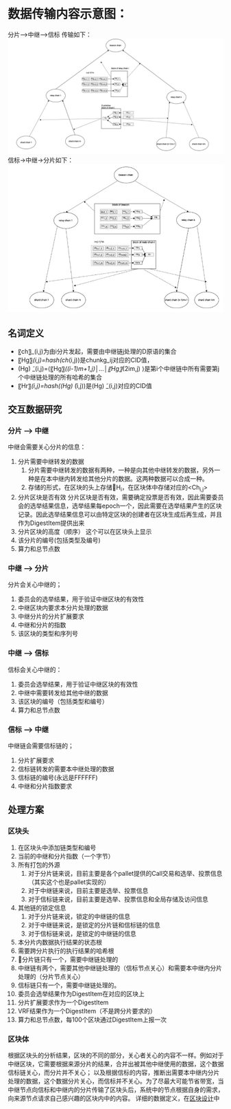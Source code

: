 # 数据传输内容示意图：
分片-->中继-->信标 传输如下：  
![](upload.png)
信标->中继->分片如下：  
![](down.png)
## 名词定义  
* 〖ch〗_(i,j)为由i分片发起，需要由中继链j处理的D原语的集合  
* 〖Hg〗_(i,j)=hash(ch_(i,j))是chunkg_ij对应的CID值，  
*  (Hg) ̃_(i,j)=⟨〖Hg〗_((i-1)m+1,j)│…│〖Hg〗_(2im,j) ⟩是第i个中继链中所有需要第j个中继链处理的所有哈希的集合  
* 〖Hr〗_(i,j)=hash((Hg) ̃_(i,j))是(Hg) ̃_(i,j)对应的CID值  
## 交互数据研究
### 分片 --> 中继
中继会需要关心分片的信息：
1. 分片需要中继转发的数据  
   1. 分片需要中继转发的数据有两种，一种是向其他中继转发的数据，另外一种是在本中继内转发给其他分片的数据。这两种数据可以合成一种。
   2. 存储的形式，在区块的头上存储H<sub>i</sub>，在区块体中存储对应的\<Ch<sub>i,j</sub>\>
2. 分片区块是否有效
   分片区块是否有效，需要确定投票是否有效，因此需要委员会的选举结果信息，选举结果每epoch一个，因此需要在选举结果产生的区块记录。因此选举结果信息可以由特定区块的创建者在区块生成后再生成，并且作为DigestItem提供出来
3. 分片区块的高度（顺序）
    这个可以在区块头上显示
4. 该分片的编号(包括类型及编号)
5. 算力和总节点数
### 中继 --> 分片
分片会关心中继的；
1. 委员会的选举结果，用于验证中继区块的有效性
2. 中继区块内要求本分片处理的数据
3. 中继分片的分片扩展要求
4. 中继和分片的指数
5. 该区块的类型和序列号
### 中继 --> 信标
信标会关心中继的：
1. 委员会选举结果，用于验证中继区块的有效性
2. 中继中需要转发给其他中继的数据
3. 该区块的编号（包括类型和编号）
4. 算力和总节点数

### 信标 --> 中继
中继链会需要信标链的；
1. 分片扩展要求
2. 信标链转发的需要本中继处理的数据
3. 信标链的编号(永远是FFFFFF)
4. 中继和分片指数要求

## 处理方案
### 区块头
1. 在区块头中添加链类型和编号
2. 当前的中继和分片指数（一个字节）
6. 所有打包的外源
   1. 对于分片链来说，目前主要是各个pallet提供的Call交易和选举、投票信息（其实这个也是pallet实现的）
   2. 对于中继链来说，目前主要是选举、投票信息
   3. 对于信标链来说，目前主要是选举、投票信息和全局存储及访问信息
8. 其他链的锁定信息
   1. 对于分片链来说，锁定的中继链的信息
   2. 对于中继链来说，是锁定的分片链和信标链的信息
   3. 对于信标链来说，是锁定的中继链的信息
9. 本分片内数据执行结果的状态根
10. 需要跨分片执行的执行结果的哈希根
   1. 分片链只有一个，需要中继链处理的
   2. 中继链有两个，需要其他中继链处理的（信标节点关心）和需要本中继内分片处理的（分片节点关心）
   3. 信标链只有一个，需要中继链处理的。
11. 委员会选举结果作为DigestItem在对应的区块上
12. 分片扩展要求作为一个DigestItem
13. VRF结果作为一个DigestItem（不是跨分片要求的）
14. 算力和总节点数，每100个区块通过DigestItem上报一次

### 区块体
根据区块头的分析结果，区块的不同的部分，关心者关心的内容不一样。例如对于中继区块，它需要根据来源分片的结果，合并出被其他中继使用的数据，这个数据信标链关心，而分片并不关心； 以及根据信标的内容，推断出需要本中继内分片处理的数据，这个数据分片关心，而信标并不关心。为了尽最大可能节省带宽，当中继节点向信标和中继内的分片传输了区块头后，系统中的节点根据自身的需求，向来源节点请求自己感兴趣的区块内中的内容。
详细的数据定义，在[区块设计](../1-区块设计.md)中

